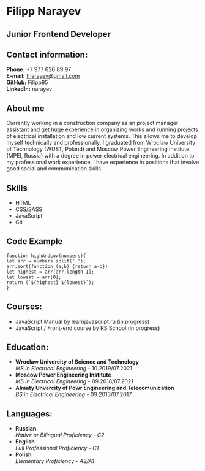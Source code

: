 # Filipp Narayev

## Junior Frontend Developer

## Contact information:

**Phone:** +7 977 626 89 97  
**E-mail:** fnarayev@gmail.com  
**GitHub:** Filipp95  
**LinkedIn:** narayev  

## About me

Currently working in a construction company as an project manager assistant and get huge experience in organizing works and running projects of electrical installation and low current systems. This allows me to develop myself technically and professionally.
I graduated from Wroclaw University of Technology (WUST, Poland) and Moscow Power Engineering Institute (MPEI, Russia) with a degree in power electrical engineering.
In addition to my professional work experience, I have experience in positions that involve good social and communication skills.

## Skills

* HTML
* CSS/SASS
* JavaScript
* Git

## Code Example

``` 
function highAndLow(numbers){
let arr = numbers.split(' ');
arr.sort(function (a,b) {return a-b})
let highest = arr[arr.length-1];
let lowest = arr[0];
return (`${highest} ${lowest}`);
}
```

## Courses:

* JavaScript Manual by learnjavascript.ru (in progress)
* JavaScript / Front-end course by RS School (in progress)

## Education:

* **Wroclaw Univercity of Science and Technology**  
    *MS in Electrical Engineering* - 10.2019/07.2021
* **Moscow Power Engineering Institute**  
    *MS in Electrical Engineering* - 09.2018/07.2021
* **Almaty Unvercity of Powr Engineering and Telecomunication**  
    *BS in Electrical Engineering* - 09.2013/07.2017
     
## Languages:

* **Russian**  
    *Native or Bilingual Proficiency - C2* 
* **English**  
    *Full Professional Proficiency - C1*
* **Polish**  
    *Elementary Proficiency - A2/A1*
